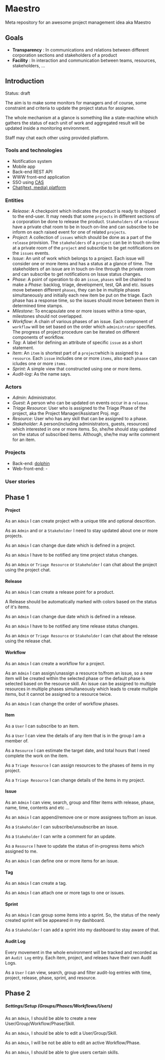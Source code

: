 # Maestro

Meta repository for an awesome project management idea aka Maestro

## Goals

- **Transparency** : In communications and relations between different corporation sections and stakeholders of a product
- **Facility** : In interaction and communication between teams, resources, stakeholders, ...

## Introduction

Status: draft


The aim is to make some monitors for managers and of course, some constraint
and criteria to update the project status for assignee.

The whole mechanism at a glance is something like a state-machine which gathers
the status of each unit of work and aggregated result will be updated inside a
monitoring environment.

Staff may chat each other using provided platform.


### Tools and technologies

- Notification system
- Mobile app
- Back-end REST API
- WWW front-end application
- SSO using [CAS](https://github.com/Carrene/carrene-authorization-service)
- [Chat(text, media) platform](https://github.com/Carrene/social-network)


### Entities

- *Release*: A checkpoint which indicates the product is ready to shipped to
	the end-user. It may needs that some `projects` in different sections of a corporation be done to release the product.
`Stakeholders` of a `release` have a private chat room to be in touch on-line and can subscribe to be inform on each raised event for one of related `projects`. 
- *Project*: A collection of `issues` which should be done as a part of the `release` provision. The `stakeholders` of a `project` can be in touch on-line at a private room of the `project` and subscribe to be get notifications on the `issues` events.
- *Issue*: An unit of work which belongs to a project. Each issue will consider one or more items and has a status at a glance of time. The stakeholders of an issue are in touch on-line through the private room and can subscribe to get notifications on Issue status changes.
- *Phase*: A point of operation to do an `issue`, `phases` will be chained to make a *Phase*: backlog, triage, development, test, QA and etc. Issues move between different `phases`, they can be in multiple phases simultaneously and initially each new item be put on the triage. Each phase has a response time, so the issues should move between them in determined time stamps.
- *Milestone*: To encapsulate one or more issues within a time-span, milestones should not overlapped.
- *Workflow*: A chain of various phases of an issue. Each component of `workflow` will be set based on the order which `administrator` specifies. The progress of project procedure can be iterated on different components of workflow.
- *Tag*: A label for defining an attribute of specific `issue` as a short statement.
- *Item*: An `item` is shortest part of a `project`which is assigned to a `resource`. Each `issue` includes one or more `items`, also each `phaase` can icludes one or more `items`. 
- *Sprint*: A simple view that constructed using one or more items.
- *Audit-log*: As the name says.

### Actors

- *Admin*: Administrator.
- *Guest*: A person who can be updated on events occur in a `release`.
- *Triage Resource*: User who is assigned to the Triage Phase of the project, aka the Project Manager/Assistant Proj. mgr.
- *Resource*: User who has any skill that can be assigned to a phase.
- *Stakeholder*: A person(including administrators, guests, resources) which interested in one or more items. So, she/he 
	should stay updated on the status of subscribed items. Although, she/he may write
	comment for an item.

### Projects

- Back-end: [dolphin](https://github.com/Carrene/dolphin)
- Web-front-end: -

### User stories

## Phase 1

#### Project

As an `Admin` I can create project with a unique title and optional descrition.

As as `Admin` and or a `Stakeholder` I need to stay updated about one or more
projects.

As an `Admin` I can change due date which is defined in a project.

As an `Admin` I have to be notified any time project status changes.

As an `Admin` or `Triage Resource` or `Stakeholder` I can chat about the project using the project chat.

#### Release

As an `Admin` I can create a release point for a product.

A Release should be automatically marked with colors based on the status of 
it's items.

As an `Admin` I can change due date which is defined in a release.

As an `Admin` I have to be notified any time release status changes.

As an `Admin` or `Triage Resource` or `Stakeholder` I can chat about the release using the release chat.

#### Workflow

As an `Admin` I can create a workflow for a project.

As an `Admin` I can assign/unassign a resource to/from an issue, so a new item will be created within the selected phase 
or the default phase is selected based on the resource skill. An issue can be assigned to multiple resources in multiple phases simultaneously which leads to create multiple items, but it cannot be assigned to a resource twice.

As an `Admin` I can change the order of workflow phases.


#### Item

As a `User` I can subscribe to an item.

As a `User` I can view the details of any item that is in the group I am a member of.

As a `Resource` I can estimate the target date, and total hours that I need complete the work on the item.

As a `Triage Resource` I can assign resources to the phases of items in my project.

As a `Triage Resource` I can change details of the items in my project.


#### Issue

As an `Admin` I can view, search, group and filter items with release, phase,
name, time, contents and etc ...

As an `Admin` I can append/remove one or more assignees to/from an issue.

As a `Stakeholder` I can subscribe/unsubscribe an issue.

As a `Stakeholder` I can write a comment for an update.

As a `Resource` I have to update the status of in-progress items which 
assigned to me.

As an `Admin` I can define one or more items for an issue.

#### Tag

As an `Admin` I can create a tag.

As an `Admin` I can attach one or more tags to one or issues.

#### Sprint

As an `Admin` I can group some items into a sprint. So, the status of the newly created sprint will be
appeared in my dashboard.

As a `Stakeholder` I can add a sprint into my dashboard to stay aware of that.

#### Audit Log

Every movement in the whole environment will be tracked and recorded as an `Audit
Log` entry. Each item, project, and releaes have their own Audit Logs.

As a `User` I can view, search, group and filter audit-log entries with time,
project, release, phase, sprint, and resource.


## Phase 2

##### Settings/Setup (Groups/Phases/Workflows/Users)

As an `Admin`, I should be able to create a new User/Group/Workflow/Phase/Skill.

As an `Admin`, I should be able to edit a User/Group/Skill.

As an `Admin`, I will be not be able to edit an active Workflow/Phase.

As an `Admin`, I should be able to give users certain skills.

